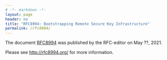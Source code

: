 ```yaml
---
# -*- markdown -*-
layout: page
header: no
title: "RFC8994: Bootstrapping Remote Secure Key Infrastructure"
permalink: /rfc8994/
---
```


The document <a href="https://www.rfc-editor.org/info/rfc8994">RFC8994</a> was published
by the RFC-editor on May ??, 2021.

Please see http://rfc8994.org/ for more information.

